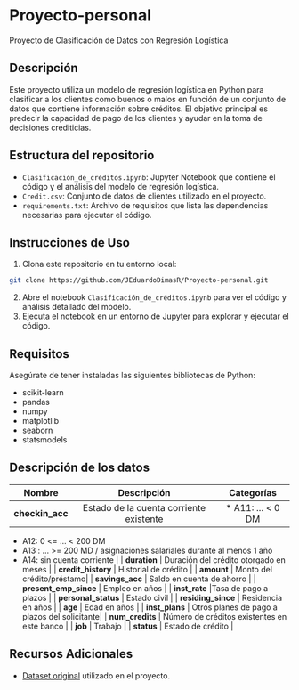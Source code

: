 # Proyecto-personal
Proyecto de Clasificación de Datos con Regresión Logística 

## Descripción
Este proyecto utiliza un modelo de regresión logística en Python para clasificar a los clientes como buenos o malos en función de un conjunto de datos que contiene información sobre créditos. El objetivo
principal es predecir la capacidad de pago de los clientes y ayudar en la toma de decisiones crediticias.

## Estructura del repositorio
- `Clasificación_de_créditos.ipynb`: Jupyter Notebook que contiene el código y el análisis del modelo de regresión logística.
- `Credit.csv`: Conjunto de datos de clientes utilizado en el proyecto.
- `requirements.txt`: Archivo de requisitos que lista las dependencias necesarias para ejecutar el código.

## Instrucciones de Uso
1. Clona este repositorio en tu entorno local:

```bash
git clone https://github.com/JEduardoDimasR/Proyecto-personal.git
```
2. Abre el notebook `Clasificación_de_créditos.ipynb` para ver el código y análisis detallado del modelo.
3. Ejecuta el notebook en un entorno de Jupyter para explorar y ejecutar el código.

## Requisitos
Asegúrate de tener instaladas las siguientes bibliotecas de Python:
- scikit-learn
- pandas
- numpy
- matplotlib
- seaborn
- statsmodels

## Descripción de los datos

| **Nombre**   | **Descripción** | **Categorías** | 
| :--------: | :----:| :----------: |
| **checkin_acc**     | Estado de la cuenta corriente existente  | * A11: ... < 0 DM

* A12: 0 <= ... < 200 DM
* A13 : ... >= 200 MD / asignaciones salariales durante al menos 1 año
* A14: sin cuenta corriente |
| **duration**    | Duración del crédito otorgado en meses   | 
| **credit_history**  | Historial de crédito  |
| **amount**  | Monto del crédito/préstamo|
| **savings_acc**  | Saldo en cuenta de ahorro   |
| **present_emp_since**  | Empleo en años  |
| **inst_rate**  |Tasa de pago a plazos  |
| **personal_status**  | Estado civil  |
| **residing_since**  | Residencia en años   |
| **age**  | Edad en años  |
| **inst_plans**  | Otros planes de pago a plazos del solicitante|
| **num_credits**  | Número de créditos existentes en este banco |
| **job**  | Trabajo |
| **status**  | Estado de crédito  |




## Recursos Adicionales
- [Dataset original](https://archive.ics.uci.edu/dataset/144/statlog+german+credit+data) utilizado en el proyecto.

     

